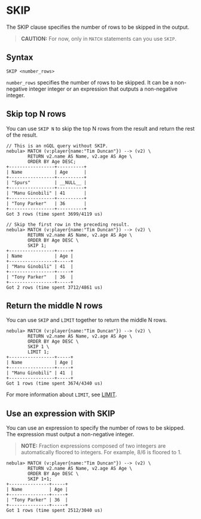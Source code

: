 # SKIP

The SKIP clause specifies the number of rows to be skipped in the output.

> **CAUTION:** For now, only in `MATCH` statements can you use `SKIP`.

## Syntax

```nGQL
SKIP <number_rows>
```

`number_rows` specifies the number of rows to be skipped. It can be a non-negative integer integer or an expression that outputs a non-negative integer.

## Skip top N rows

You can use `SKIP N` to skip the top N rows from the result and return the rest of the result.

```nGQL
// This is an nGQL query without SKIP.
nebula> MATCH (v:player{name:"Tim Duncan"}) --> (v2) \
        RETURN v2.name AS Name, v2.age AS Age \
        ORDER BY Age DESC;
+-----------------+----------+
| Name            | Age      |
+-----------------+----------+
| "Spurs"         | __NULL__ |
+-----------------+----------+
| "Manu Ginobili" | 41       |
+-----------------+----------+
| "Tony Parker"   | 36       |
+-----------------+----------+
Got 3 rows (time spent 3699/4119 us)

// Skip the first row in the preceding result.
nebula> MATCH (v:player{name:"Tim Duncan"}) --> (v2) \
        RETURN v2.name AS Name, v2.age AS Age \
        ORDER BY Age DESC \
        SKIP 1;
+-----------------+-----+
| Name            | Age |
+-----------------+-----+
| "Manu Ginobili" | 41  |
+-----------------+-----+
| "Tony Parker"   | 36  |
+-----------------+-----+
Got 2 rows (time spent 3712/4861 us)
```

## Return the middle N rows

You can use `SKIP` and `LIMIT` together to return the middle N rows.

```nGQL
nebula> MATCH (v:player{name:"Tim Duncan"}) --> (v2) \
        RETURN v2.name AS Name, v2.age AS Age \
        ORDER BY Age DESC \
        SKIP 1 \
        LIMIT 1;
+-----------------+-----+
| Name            | Age |
+-----------------+-----+
| "Manu Ginobili" | 41  |
+-----------------+-----+
Got 1 rows (time spent 3674/4340 us)
```

For more information about `LIMIT`, see [LIMIT](limit.md).

## Use an expression with SKIP

You can use an expression to specify the number of rows to be skipped. The expression must output a non-negative integer.

> **NOTE:** Fraction expressions composed of two integers are automatically floored to integers. For example, 8/6 is floored to 1.

```nGQL
nebula> MATCH (v:player{name:"Tim Duncan"}) --> (v2) \
        RETURN v2.name AS Name, v2.age AS Age \
        ORDER BY Age DESC \
        SKIP 1+1;
+---------------+-----+
| Name          | Age |
+---------------+-----+
| "Tony Parker" | 36  |
+---------------+-----+
Got 1 rows (time spent 2512/3040 us)
```

